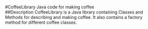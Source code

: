#CoffeeLibrary
Java code for making coffee
<br>
##Description
CoffeeLibrary is a Java library containing Classes and Methods for describing and making coffee. It also contains a factory method for different coffee classes.